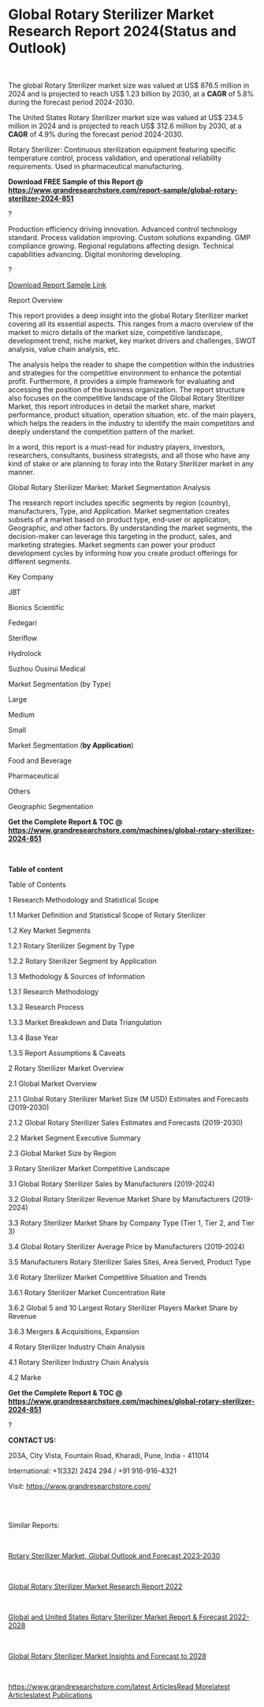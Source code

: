 <h1>Global Rotary Sterilizer Market Research Report 2024(Status and Outlook)</h1><br/><p>The global Rotary Sterilizer market size was valued at US$ 876.5 million in 2024 and is projected to reach US$ 1.23 billion by 2030, at a <strong>CAGR</strong> of 5.8% during the forecast period 2024-2030.</p>
 
 
 
 <p>The United States Rotary Sterilizer market size was valued at US$ 234.5 million in 2024 and is projected to reach US$ 312.6 million by 2030, at a <strong>CAGR</strong> of 4.9% during the forecast period 2024-2030.</p>
 
 
 
 <p>Rotary Sterilizer: Continuous sterilization equipment featuring specific temperature control, process validation, and operational reliability requirements. Used in pharmaceutical manufacturing.</p>
 
 
 
 <div><b>Download FREE Sample of this Report @ <a href="https://www.grandresearchstore.com/report-sample/global-rotary-sterilizer-2024-851">https://www.grandresearchstore.com/report-sample/global-rotary-sterilizer-2024-851</a></b></div>
 
 
 
 <p>? </p>
 
 
 
 <p>Production efficiency driving innovation. Advanced control technology standard. Process validation improving. Custom solutions expanding. GMP compliance growing. Regional regulations affecting design. Technical capabilities advancing. Digital monitoring developing.</p>
 
 
 
 <p>? </p>
 
 
 
 <p><a href="https://www.grandresearchstore.com/mr-admin/report-sample/global-rotary-sterilizer-2024-851">Download Report Sample Link</a></p>
 
 
 
 <p>Report Overview</p>
 
 
 
 <p>This report provides a deep insight into the global Rotary Sterilizer market covering all its essential aspects. This ranges from a macro overview of the market to micro details of the market size, competitive landscape, development trend, niche market, key market drivers and challenges, SWOT analysis, value chain analysis, etc.</p>
 
 
 
 <p>The analysis helps the reader to shape the competition within the industries and strategies for the competitive environment to enhance the potential profit. Furthermore, it provides a simple framework for evaluating and accessing the position of the business organization. The report structure also focuses on the competitive landscape of the Global Rotary Sterilizer Market, this report introduces in detail the market share, market performance, product situation, operation situation, etc. of the main players, which helps the readers in the industry to identify the main competitors and deeply understand the competition pattern of the market.</p>
 
 
 
 <p>In a word, this report is a must-read for industry players, investors, researchers, consultants, business strategists, and all those who have any kind of stake or are planning to foray into the Rotary Sterilizer market in any manner.</p>
 
 
 
 <p>Global Rotary Sterilizer Market: Market Segmentation Analysis</p>
 
 
 
 <p>The research report includes specific segments by region (country), manufacturers, Type, and Application. Market segmentation creates subsets of a market based on product type, end-user or application, Geographic, and other factors. By understanding the market segments, the decision-maker can leverage this targeting in the product, sales, and marketing strategies. Market segments can power your product development cycles by informing how you create product offerings for different segments.</p>
 
 
 
 <p>Key Company</p>
 
 
 
 <p>JBT</p>
 
 
 
 <p>Bionics Scientific</p>
 
 
 
 <p>Fedegari</p>
 
 
 
 <p>Steriflow</p>
 
 
 
 <p>Hydrolock</p>
 
 
 
 <p>Suzhou Ousirui Medical</p>
 
 
 
 <p>Market Segmentation (by Type)</p>
 
 
 
 <p>Large</p>
 
 
 
 <p>Medium</p>
 
 
 
 <p>Small</p>
 
 
 
 <p>Market Segmentation (<strong>by Application</strong>)</p>
 
 
 
 <p>Food and Beverage</p>
 
 
 
 <p>Pharmaceutical</p>
 
 
 
 <p>Others</p>
 
 
 
 <p>Geographic Segmentation</p>
 
 
 
 <div><b>Get the Complete Report & TOC @ <a href="https://www.grandresearchstore.com/machines/global-rotary-sterilizer-2024-851">https://www.grandresearchstore.com/machines/global-rotary-sterilizer-2024-851</a></b></div>
 
 
 
 <p><br />
 
 <b>Table of content</b></p>
 
 
 
 <p>Table of Contents<br />
 
 1 Research Methodology and Statistical Scope<br />
 
 1.1 Market Definition and Statistical Scope of Rotary Sterilizer<br />
 
 1.2 Key Market Segments<br />
 
 1.2.1 Rotary Sterilizer Segment by Type<br />
 
 1.2.2 Rotary Sterilizer Segment by Application<br />
 
 1.3 Methodology & Sources of Information<br />
 
 1.3.1 Research Methodology<br />
 
 1.3.2 Research Process<br />
 
 1.3.3 Market Breakdown and Data Triangulation<br />
 
 1.3.4 Base Year<br />
 
 1.3.5 Report Assumptions & Caveats<br />
 
 2 Rotary Sterilizer Market Overview<br />
 
 2.1 Global Market Overview<br />
 
 2.1.1 Global Rotary Sterilizer Market Size (M USD) Estimates and Forecasts (2019-2030)<br />
 
 2.1.2 Global Rotary Sterilizer Sales Estimates and Forecasts (2019-2030)<br />
 
 2.2 Market Segment Executive Summary<br />
 
 2.3 Global Market Size by Region<br />
 
 3 Rotary Sterilizer Market Competitive Landscape<br />
 
 3.1 Global Rotary Sterilizer Sales by Manufacturers (2019-2024)<br />
 
 3.2 Global Rotary Sterilizer Revenue Market Share by Manufacturers (2019-2024)<br />
 
 3.3 Rotary Sterilizer Market Share by Company Type (Tier 1, Tier 2, and Tier 3)<br />
 
 3.4 Global Rotary Sterilizer Average Price by Manufacturers (2019-2024)<br />
 
 3.5 Manufacturers Rotary Sterilizer Sales Sites, Area Served, Product Type<br />
 
 3.6 Rotary Sterilizer Market Competitive Situation and Trends<br />
 
 3.6.1 Rotary Sterilizer Market Concentration Rate<br />
 
 3.6.2 Global 5 and 10 Largest Rotary Sterilizer Players Market Share by Revenue<br />
 
 3.6.3 Mergers & Acquisitions, Expansion<br />
 
 4 Rotary Sterilizer Industry Chain Analysis<br />
 
 4.1 Rotary Sterilizer Industry Chain Analysis<br />
 
 4.2 Marke</p>
 
 
 
 <div><b>Get the Complete Report & TOC @ <a href="https://www.grandresearchstore.com/machines/global-rotary-sterilizer-2024-851">https://www.grandresearchstore.com/machines/global-rotary-sterilizer-2024-851</a></b></div>
 
 
 
 <p>? </p>
 
 
 
 <p><b>CONTACT US:</b><br />
 
 203A, City Vista, Fountain Road, Kharadi, Pune, India - 411014<br />
 
 International: +1(332) 2424 294 / +91 916-916-4321<br />
 
 Visit: <a href="https://www.grandresearchstore.com/">https://www.grandresearchstore.com/</a><br />
 
 <br />
 
 <br />
 
 Similar Reports:<br />
 
 <br />
 
 <a href="https://www.grandresearchstore.com/machines/global-rotary-sterilizer-forecast-2023-2030-953">Rotary Sterilizer Market, Global Outlook and Forecast 2023-2030</a><br />
 
 <br />
 
 <a href="https://www.grandresearchstore.com/machines/global-rotary-sterilizer-2022-524">Global Rotary Sterilizer Market Research Report 2022</a><br />
 
 <br />
 
 <a href="https://www.grandresearchstore.com/machines/global-united-states-rotary-sterilizer-2022-2028-135">Global and United States Rotary Sterilizer Market Report & Forecast 2022-2028</a><br />
 
 <br />
 
 <a href="https://www.grandresearchstore.com/machines/global-rotary-sterilizer-2028-450">Global Rotary Sterilizer Market Insights and Forecast to 2028</a><br />
 
 <br />
 
 <a href="https://gyeongbokgung.com">https://www.grandresearchstore.com/</a><a href="https://hallyeomaritime.com">latest Articles</a><a href="https://jingwansa.com">Read More</a><a href="https://nguoiviet.jp/">latest Articles</a><a href="https://www.intelmarketresearch.com/">latest Publications</a></p>